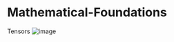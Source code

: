 # Mathematical-Foundations



Tensors
![image](https://user-images.githubusercontent.com/100339175/217940322-937024fa-d00b-461f-9cd9-6e9cda6dbaa6.png)
